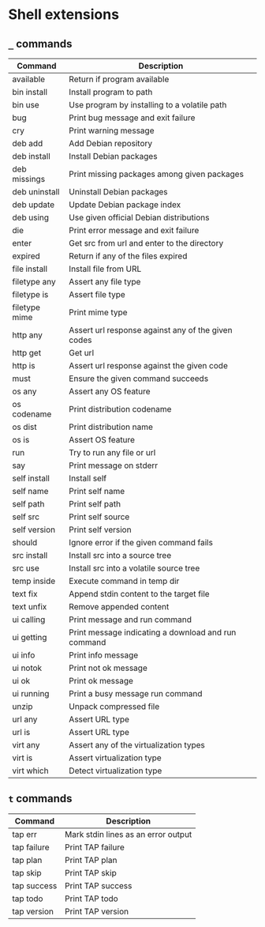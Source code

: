 Shell extensions
================

`_` commands
------------

<!-- _ begin -->
| Command       | Description                                         |
| ------------- | --------------------------------------------------- |
| available     | Return if program available                         |
| bin install   | Install program to path                             |
| bin use       | Use program by installing to a volatile path        |
| bug           | Print bug message and exit failure                  |
| cry           | Print warning message                               |
| deb add       | Add Debian repository                               |
| deb install   | Install Debian packages                             |
| deb missings  | Print missing packages among given packages         |
| deb uninstall | Uninstall Debian packages                           |
| deb update    | Update Debian package index                         |
| deb using     | Use given official Debian distributions             |
| die           | Print error message and exit failure                |
| enter         | Get src from url and enter to the directory         |
| expired       | Return if any of the files expired                  |
| file install  | Install file from URL                               |
| filetype any  | Assert any file type                                |
| filetype is   | Assert file type                                    |
| filetype mime | Print mime type                                     |
| http any      | Assert url response against any of the given codes  |
| http get      | Get url                                             |
| http is       | Assert url response against the given code          |
| must          | Ensure the given command succeeds                   |
| os any        | Assert any OS feature                               |
| os codename   | Print distribution codename                         |
| os dist       | Print distribution name                             |
| os is         | Assert OS feature                                   |
| run           | Try to run any file or url                          |
| say           | Print message on stderr                             |
| self install  | Install self                                        |
| self name     | Print self name                                     |
| self path     | Print self path                                     |
| self src      | Print self source                                   |
| self version  | Print self version                                  |
| should        | Ignore error if the given command fails             |
| src install   | Install src into a source tree                      |
| src use       | Install src into a volatile source tree             |
| temp inside   | Execute command in temp dir                         |
| text fix      | Append stdin content to the target file             |
| text unfix    | Remove appended content                             |
| ui calling    | Print message and run command                       |
| ui getting    | Print message indicating a download and run command |
| ui info       | Print info message                                  |
| ui notok      | Print not ok message                                |
| ui ok         | Print ok message                                    |
| ui running    | Print a busy message run command                    |
| unzip         | Unpack compressed file                              |
| url any       | Assert URL type                                     |
| url is        | Assert URL type                                     |
| virt any      | Assert any of the virtualization types              |
| virt is       | Assert virtualization type                          |
| virt which    | Detect virtualization type                          |
<!-- _ end -->

`t` commands
------------

<!-- t begin -->
| Command     | Description                         |
| ----------- | ----------------------------------- |
| tap err     | Mark stdin lines as an error output |
| tap failure | Print TAP failure                   |
| tap plan    | Print TAP plan                      |
| tap skip    | Print TAP skip                      |
| tap success | Print TAP success                   |
| tap todo    | Print TAP todo                      |
| tap version | Print TAP version                   |
<!-- t end -->
